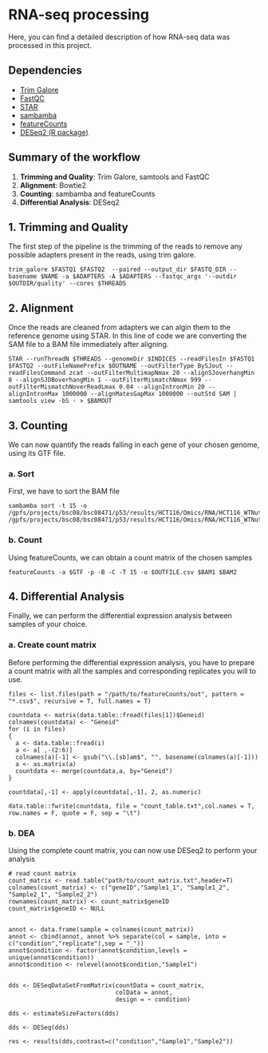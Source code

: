 # RNA-seq processing

Here, you can find a detailed description of how RNA-seq data was processed in this project.

## Dependencies

* [Trim Galore](https://github.com/FelixKrueger/TrimGalore)
* [FastQC](https://www.bioinformatics.babraham.ac.uk/projects/fastqc/)
* [STAR](https://github.com/alexdobin/STAR/tree/master)
* [sambamba](https://github.com/biod/sambamba)
* [featureCounts](https://rnnh.github.io/bioinfo-notebook/docs/featureCounts.html)
* [DESeq2 (R package)](https://bioconductor.org/packages/release/bioc/html/DESeq2.html)


## Summary of the workflow

1. **Trimming and Quality**: Trim Galore, samtools and FastQC
2. **Alignment**: Bowtie2 
3. **Counting**: sambamba and featureCounts
4. **Differential Analysis**: DESeq2


## 1. Trimming and Quality
The first step of the pipeline is the trimming of the reads to remove any possible adapters present in the reads, using trim galore.

```{bash}
trim_galore $FASTQ1 $FASTQ2  --paired --output_dir $FASTQ_DIR --basename $NAME -a $ADAPTERS -A $ADAPTERS --fastqc_args '--outdir $OUTDIR/quality' --cores $THREADS
```

## 2. Alignment
Once the reads are cleaned from adapters we can algin them to the reference genome using STAR.
In this line of code we are converting the SAM file to a BAM file immediately after aligning.
```{bash}
STAR --runThreadN $THREADS --genomeDir $INDICES --readFilesIn $FASTQ1 $FASTQ2 --outFileNamePrefix $OUTNAME --outFilterType BySJout --readFilesCommand zcat --outFilterMultimapNmax 20 --alignSJoverhangMin 8 --alignSJDBoverhangMin 1 --outFilterMismatchNmax 999 --outFilterMismatchNoverReadLmax 0.04 --alignIntronMin 20 --alignIntronMax 1000000 --alignMatesGapMax 1000000 --outStd SAM | samtools view -bS - > $BAMOUT
```
## 3. Counting
We can now quantify the reads falling in each gene of your chosen genome, using its GTF file. 

### a. Sort 
First, we have to sort the BAM file
```{bash}
sambamba sort -t 15 -o /gpfs/projects/bsc08/bsc08471/p53/results/HCT116/Omics/RNA/HCT116_WTNutlin1h/results/RNA/alignment/HCT116_WTNutlin1h_RNA_1.sort.bam /gpfs/projects/bsc08/bsc08471/p53/results/HCT116/Omics/RNA/HCT116_WTNutlin1h/results/RNA/alignment/HCT116_WTNutlin1h_RNA_1.bam
```

### b. Count
Using featureCounts, we can obtain a count matrix of the chosen samples
```{bash}
featureCounts -a $GTF -p -B -C -T 15 -o $OUTFILE.csv $BAM1 $BAM2
```

## 4. Differential Analysis

Finally, we can perform the differential expression analysis between samples of your choice.

### a. Create count matrix
Before performing the differential expression analysis, you have to prepare a count matrix with all the samples and corresponding replicates you will to use.

```{r}
files <- list.files(path = "/path/to/featureCounts/out", pattern = "*.csv$", recursive = T, full.names = T)

countdata <- matrix(data.table::fread(files[1])$Geneid)
colnames(countdata) <- "Geneid"
for (i in files) 
{
  a <- data.table::fread(i)
  a <- a[ ,-(2:6)]
  colnames(a)[-1] <- gsub("\\.[sb]am$", "", basename(colnames(a)[-1]))
  a <- as.matrix(a)
  countdata <- merge(countdata,a, by="Geneid")
}

countdata[,-1] <- apply(countdata[,-1], 2, as.numeric)

data.table::fwrite(countdata, file = "count_table.txt",col.names = T, row.names = F, quote = F, sep = "\t")
```
### b. DEA
Using the complete count matrix, you can now use DESeq2 to perform your analysis
```{r}
# read count matrix
count_matrix <- read.table("path/to/count_matrix.txt",header=T)
colnames(count_matrix) <- c("geneID","Sample1_1", "Sample1_2", "Sample2_1", "Sample2_2")
rownames(count_matrix) <- count_matrix$geneID
count_matrix$geneID <- NULL


annot <- data.frame(sample = colnames(count_matrix))
annot <- cbind(annot, annot %>% separate(col = sample, into = c("condition","replicate"),sep = "_"))
annot$condition <- factor(annot$condition,levels = unique(annot$condition))
annot$condition <- relevel(annot$condition,"Sample1")


dds <- DESeqDataSetFromMatrix(countData = count_matrix,
                              colData = annot,
                              design = ~ condition)

dds <- estimateSizeFactors(dds)

dds <- DESeq(dds)

res <- results(dds,contrast=c("condition","Sample1","Sample2"))

```


